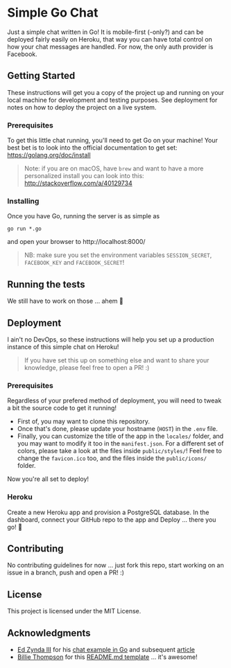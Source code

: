 # Simple Go Chat

Just a simple chat written in Go!
It is mobile-first (-only?) and can be deployed fairly easily on Heroku, that way you can have total control on how your chat messages are handled.
For now, the only auth provider is Facebook.

## Getting Started

These instructions will get you a copy of the project up and running on your local machine for development and testing purposes. See deployment for notes on how to deploy the project on a live system.

### Prerequisites

To get this little chat running, you'll need to get Go on your machine!
Your best bet is to look into the official documentation to get set: https://golang.org/doc/install

> Note: if you are on macOS, have `brew` and want to have a more personalized install you can look into this: http://stackoverflow.com/a/40129734

### Installing

Once you have Go, running the server is as simple as

```
go run *.go
```

and open your browser to http://localhost:8000/

> NB: make sure you set the environment variables `SESSION_SECRET`, `FACEBOOK_KEY` and `FACEBOOK_SECRET`!

## Running the tests

We still have to work on those ... ahem :grimacing:

## Deployment

I ain't no DevOps, so these instructions will help you set up a production instance of this simple chat on Heroku!
> If you have set this up on something else and want to share your knowledge, please feel free to open a PR! :)

### Prerequisites

Regardless of your prefered method of deployment, you will need to tweak a bit the source code to get it running!
- First of, you may want to clone this repository.
- Once that's done, please update your hostname (`HOST`) in the `.env` file.
- Finally, you can customize the title of the app in the `locales/` folder, and you may want to modify it too in the `manifest.json`. For a different set of colors, please take a look at the files inside `public/styles/`! Feel free to change the `favicon.ico` too, and the files inside the `public/icons/` folder.

Now you're all set to deploy!

### Heroku

Create a new Heroku app and provision a PostgreSQL database.
In the dashboard, connect your GitHub repo to the app and Deploy ... there you go! :tada:

## Contributing

No contributing guidelines for now ... just fork this repo, start working on an issue in a branch, push and open a PR! :)

## License

This project is licensed under the MIT License.

## Acknowledgments

* [Ed Zynda III](https://github.com/ezynda3) for his [chat example in Go](https://github.com/ezynda3/go-chat) and subsequent [article](https://scotch.io/bar-talk/build-a-realtime-chat-server-with-go-and-websockets)
* [Billie Thompson](https://github.com/PurpleBooth) for this [README.md template](https://gist.github.com/PurpleBooth/109311bb0361f32d87a2) ... it's awesome!
